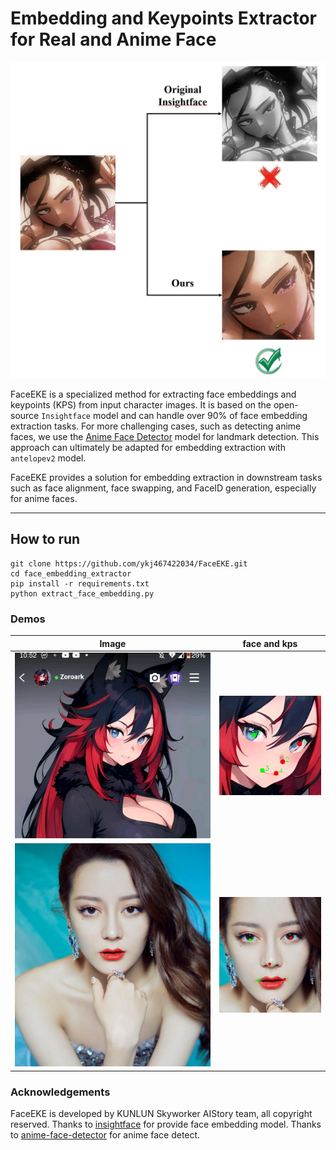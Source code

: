 # Embedding and Keypoints Extractor for Real and Anime Face

![Image description](assets/overlook.png)

FaceEKE is a specialized method for extracting face embeddings and keypoints (KPS) from input character images. It is based on the open-source `Insightface`  model and can handle over 90% of face embedding extraction tasks. For more challenging cases, such as detecting anime faces, we use the [Anime Face Detector](https://github.com/hysts/anime-face-detector) model for landmark detection. This approach can ultimately be adapted for embedding extraction with `antelopev2` model.

FaceEKE provides a solution for embedding extraction in downstream tasks such as face alignment, face swapping, and FaceID generation, especially for anime faces.

---

## How to run

```
git clone https://github.com/ykj467422034/FaceEKE.git
cd face_embedding_extractor
pip install -r requirements.txt
python extract_face_embedding.py
```

### Demos

|              Image              |             face and kps             |
| :------------------------------: | :----------------------------------: |
| ![1728985800438](assets/demo1.png) | ![1728985807518](assets/demoface1.png) |
| ![1728985822286](assets/demo2.png) | ![1728985832223](assets/demoface2.png) |

### Acknowledgements

FaceEKE is developed by KUNLUN Skyworker AIStory team, all copyright reserved.
Thanks to [insightface](https://github.com/deepinsight/insightface) for provide face embedding model.
Thanks to [anime-face-detector](https://github.com/hysts/anime-face-detector) for anime face detect.
